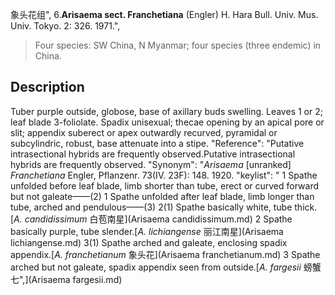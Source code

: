 象头花组",
6.**Arisaema sect. Franchetiana** (Engler) H. Hara Bull. Univ. Mus. Univ. Tokyo. 2: 326. 1971.",

> Four species: SW China, N Myanmar; four species (three endemic) in China.

## Description
Tuber purple outside, globose, base of axillary buds swelling. Leaves 1 or 2; leaf blade 3-foliolate. Spadix unisexual; thecae opening by an apical pore or slit; appendix suberect or apex outwardly recurved, pyramidal or subcylindric, robust, base attenuate into a stipe.
  "Reference": "Putative intrasectional hybrids are frequently observed.Putative intrasectional hybrids are frequently observed.
  "Synonym": "*Arisaema* [unranked] *Franchetiana* Engler, Pflanzenr. 73(IV. 23F): 148. 1920.
  "keylist": "
1 Spathe unfolded before leaf blade, limb shorter than tube, erect or curved forward but not galeate——(2)
1 Spathe unfolded after leaf blade, limb longer than tube, arched and pendulous——(3)
2(1) Spathe basically white, tube thick.[*A. candidissimum* 白苞南星](Arisaema candidissimum.md)
2 Spathe basically purple, tube slender.[*A. lichiangense* 丽江南星](Arisaema lichiangense.md)
3(1) Spathe arched and galeate, enclosing spadix appendix.[*A. franchetianum* 象头花](Arisaema franchetianum.md)
3 Spathe arched but not galeate, spadix appendix seen from outside.[*A. fargesii* 螃蟹七",](Arisaema fargesii.md)
